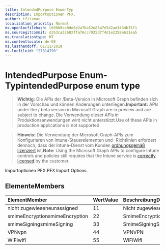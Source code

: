 ```yaml
---
title: IntendedPurpose Enum-Typ
description: Importoptionen PFX.
author: tfitzmac
localization_priority: Normal
ms.openlocfilehash: c698b9ca0de6e2a7ba52e85a7d5d2ae3434bf5f1
ms.sourcegitcommit: d2b3ca32602ffa76cc7925d7f4d1e2258e611ea5
ms.translationtype: MT
ms.contentlocale: de-DE
ms.lasthandoff: 01/11/2019
ms.locfileid: "27814798"
---
```

# <a name="intendedpurpose-enum-type"></a><span data-ttu-id="a36ee-103">IntendedPurpose Enum-Typ</span><span class="sxs-lookup"><span data-stu-id="a36ee-103">intendedPurpose enum type</span></span>

> <span data-ttu-id="a36ee-104">**Wichtig:** Die APIs der /Beta-Version in Microsoft Graph befinden sich in der Vorschau und können Änderungen unterliegen.</span><span class="sxs-lookup"><span data-stu-id="a36ee-104">**Important:** APIs under the / beta version in Microsoft Graph are in preview and are subject to change.</span></span> <span data-ttu-id="a36ee-105">Die Verwendung dieser APIs in Produktionsanwendungen wird nicht unterstützt.</span><span class="sxs-lookup"><span data-stu-id="a36ee-105">Use of these APIs in production applications is not supported.</span></span>

> <span data-ttu-id="a36ee-106">**Hinweis:** Die Verwendung der Microsoft Graph-APIs zum Konfigurieren von Intune-Steuerelementen und -Richtlinien erfordert dennoch, dass der Intune-Dienst vom Kunden [ordnungsgemäß lizenziert](https://go.microsoft.com/fwlink/?linkid=839381) ist.</span><span class="sxs-lookup"><span data-stu-id="a36ee-106">**Note:** Using the Microsoft Graph APIs to configure Intune controls and policies still requires that the Intune service is [correctly licensed](https://go.microsoft.com/fwlink/?linkid=839381) by the customer.</span></span>

<span data-ttu-id="a36ee-107">Importoptionen PFX.</span><span class="sxs-lookup"><span data-stu-id="a36ee-107">PFX Import Options.</span></span>
## <a name="members"></a><span data-ttu-id="a36ee-108">Elemente</span><span class="sxs-lookup"><span data-stu-id="a36ee-108">Members</span></span>
|<span data-ttu-id="a36ee-109">Element</span><span class="sxs-lookup"><span data-stu-id="a36ee-109">Member</span></span>|<span data-ttu-id="a36ee-110">Wert</span><span class="sxs-lookup"><span data-stu-id="a36ee-110">Value</span></span>|<span data-ttu-id="a36ee-111">Beschreibung</span><span class="sxs-lookup"><span data-stu-id="a36ee-111">Description</span></span>|
|:---|:---|:---|
|<span data-ttu-id="a36ee-112">nicht zugewiesene</span><span class="sxs-lookup"><span data-stu-id="a36ee-112">unassigned</span></span>|<span data-ttu-id="a36ee-113">1</span><span class="sxs-lookup"><span data-stu-id="a36ee-113">1</span></span>|<span data-ttu-id="a36ee-114">Nicht zugewiesene</span><span class="sxs-lookup"><span data-stu-id="a36ee-114">Unassigned</span></span>|
|<span data-ttu-id="a36ee-115">smimeEncryption</span><span class="sxs-lookup"><span data-stu-id="a36ee-115">smimeEncryption</span></span>|<span data-ttu-id="a36ee-116">2</span><span class="sxs-lookup"><span data-stu-id="a36ee-116">2</span></span>|<span data-ttu-id="a36ee-117">SmimeEncryption</span><span class="sxs-lookup"><span data-stu-id="a36ee-117">SmimeEncryption</span></span>|
|<span data-ttu-id="a36ee-118">smimeSigning</span><span class="sxs-lookup"><span data-stu-id="a36ee-118">smimeSigning</span></span>|<span data-ttu-id="a36ee-119">3</span><span class="sxs-lookup"><span data-stu-id="a36ee-119">3</span></span>|<span data-ttu-id="a36ee-120">SmimeSigning</span><span class="sxs-lookup"><span data-stu-id="a36ee-120">SmimeSigning</span></span>|
|<span data-ttu-id="a36ee-121">VPN</span><span class="sxs-lookup"><span data-stu-id="a36ee-121">vpn</span></span>|<span data-ttu-id="a36ee-122">4</span><span class="sxs-lookup"><span data-stu-id="a36ee-122">4</span></span>|<span data-ttu-id="a36ee-123">VPN</span><span class="sxs-lookup"><span data-stu-id="a36ee-123">VPN</span></span>|
|<span data-ttu-id="a36ee-124">WiFi</span><span class="sxs-lookup"><span data-stu-id="a36ee-124">wifi</span></span>|<span data-ttu-id="a36ee-125">5</span><span class="sxs-lookup"><span data-stu-id="a36ee-125">5</span></span>|<span data-ttu-id="a36ee-126">WiFi</span><span class="sxs-lookup"><span data-stu-id="a36ee-126">Wifi</span></span>|






